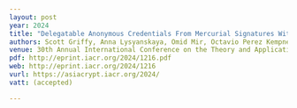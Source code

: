 ```yaml
---
layout: post
year: 2024
title: "Delegatable Anonymous Credentials From Mercurial Signatures With Stronger Privacy"
authors: Scott Griffy, Anna Lysyanskaya, Omid Mir, Octavio Perez Kempner, Daniel Slamanig
venue: 30th Annual International Conference on the Theory and Application of Cryptology and Information Security - ASIACRYPT 2024
pdf: http://eprint.iacr.org/2024/1216.pdf
web: http://eprint.iacr.org/2024/1216
vurl: https://asiacrypt.iacr.org/2024/
vatt: (accepted)

---
```



